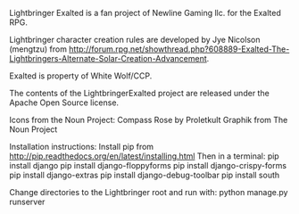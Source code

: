 
Lightbringer Exalted is a fan project of Newline Gaming llc. for the Exalted RPG.

Lightbringer character creation rules are developed by Jye Nicolson (mengtzu) from http://forum.rpg.net/showthread.php?608889-Exalted-The-Lightbringers-Alternate-Solar-Creation-Advancement.

Exalted is property of White Wolf/CCP.

The contents of the LightbringerExalted project are released under the Apache Open Source license.

Icons from the Noun Project:
    Compass Rose by Proletkult Graphik from The Noun Project

Installation instructions:
Install pip from http://pip.readthedocs.org/en/latest/installing.html
Then in a terminal:
pip install django
pip install django-floppyforms
pip install django-crispy-forms
pip install django-extras
pip install django-debug-toolbar
pip install south

Change directories to the Lightbringer root and run with:
python manage.py runserver